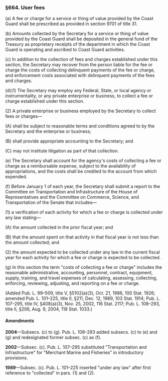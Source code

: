 ### §664. User fees ###

(a) A fee or charge for a service or thing of value provided by the Coast Guard shall be prescribed as provided in section 9701 of title 31.

(b) Amounts collected by the Secretary for a service or thing of value provided by the Coast Guard shall be deposited in the general fund of the Treasury as proprietary receipts of the department in which the Coast Guard is operating and ascribed to Coast Guard activities.

(c) In addition to the collection of fees and charges established under this section, the Secretary may recover from the person liable for the fee or charge the costs of collecting delinquent payments of the fee or charge, and enforcement costs associated with delinquent payments of the fees and charges.

(d)(1) The Secretary may employ any Federal, State, or local agency or instrumentality, or any private enterprise or business, to collect a fee or charge established under this section.

(2) A private enterprise or business employed by the Secretary to collect fees or charges—

(A) shall be subject to reasonable terms and conditions agreed to by the Secretary and the enterprise or business;

(B) shall provide appropriate accounting to the Secretary; and

(C) may not institute litigation as part of that collection.

(e) The Secretary shall account for the agency's costs of collecting a fee or charge as a reimbursable expense, subject to the availability of appropriations, and the costs shall be credited to the account from which expended.

(f) Before January 1 of each year, the Secretary shall submit a report to the Committee on Transportation and Infrastructure of the House of Representatives and the Committee on Commerce, Science, and Transportation of the Senate that includes—

(1) a verification of each activity for which a fee or charge is collected under any law stating—

(A) the amount collected in the prior fiscal year; and

(B) that the amount spent on that activity in that fiscal year is not less than the amount collected; and

(2) the amount expected to be collected under any law in the current fiscal year for each activity for which a fee or charge is expected to be collected.

(g) In this section the term "costs of collecting a fee or charge" includes the reasonable administrative, accounting, personnel, contract, equipment, supply, training, and travel expenses of calculating, assessing, collecting, enforcing, reviewing, adjusting, and reporting on a fee or charge.

(Added Pub. L. 99–509, title V, §5102(a)(3), Oct. 21, 1986, 100 Stat. 1926; amended Pub. L. 101–225, title II, §211, Dec. 12, 1989, 103 Stat. 1914; Pub. L. 107–295, title IV, §408(a)(3), Nov. 25, 2002, 116 Stat. 2117; Pub. L. 108–293, title II, §206, Aug. 9, 2004, 118 Stat. 1033.)

#### Amendments ####

**2004**—Subsecs. (c) to (g). Pub. L. 108–293 added subsecs. (c) to (e) and (g) and redesignated former subsec. (c) as (f).

**2002**—Subsec. (c). Pub. L. 107–295 substituted "Transportation and Infrastructure" for "Merchant Marine and Fisheries" in introductory provisions.

**1989**—Subsec. (c). Pub. L. 101–225 inserted "under any law" after first reference to "collected" in pars. (1) and (2).